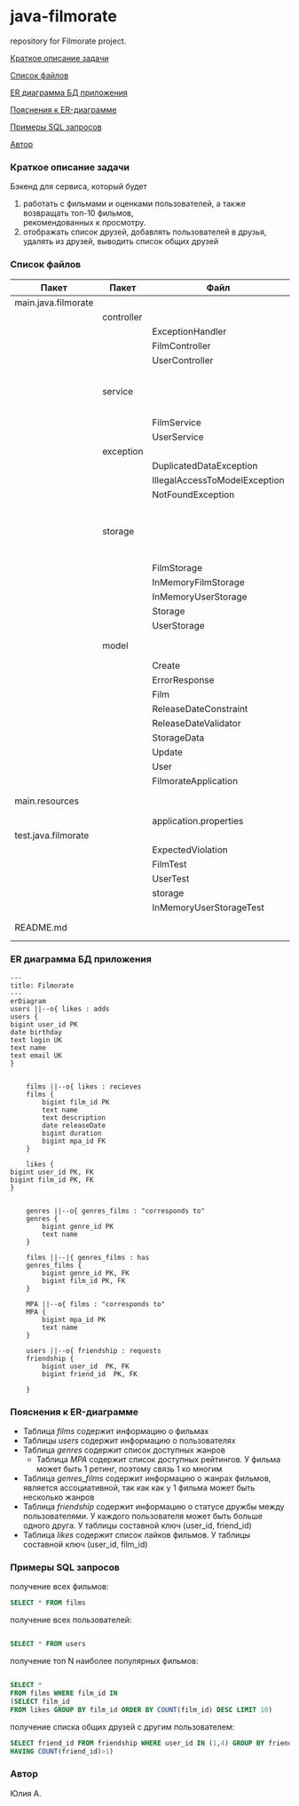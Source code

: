 
# java-filmorate
repository for Filmorate project.

[Краткое описание задачи](#title1)

[Список файлов](#title3)

[ER диаграмма БД приложения](#title4)

[Пояснения к ER-диаграмме](#title5)

[Примеры SQL запросов](#title6)

[Автор](#title2)

### <a id="title1">Краткое описание задачи</a>
Бэкенд для сервиса, который будет
1) работать с фильмами и оценками пользователей, а также возвращать топ-10 фильмов,   
   рекомендованных к просмотру.
2) отображать список друзей, добавлять пользователей в друзья, удалять из друзей, выводить список общих друзей

### <a id="title3">Список файлов</a>

| Пакет               | Пакет      | Файл                          | Описание                                     |
|---------------------|------------|-------------------------------|----------------------------------------------|
| main.java.filmorate |                                              |     | Контроллеры                                  |
|                     | controller |                               |                                              |
|                     |            | ExceptionHandler              |                                              |
|                     |            | FilmController                |                                              |
|                     |            | UserController                |                                              |
|                     | service    |                               | Сервисы, для операций с хранилищами данных   |
|                     |            | FilmService                   |                                              |
|                     |            | UserService                   |                                              |
|                     | exception  |                               | Исключения                                   |
|                     |            | DuplicatedDataException       |                                              |
|                     |            | IllegalAccessToModelException |                                              |
|                     |            | NotFoundException             |                                              |
|                     | storage    |                               | Хранение данных, операции с объектами данных |
|                     |            | FilmStorage                   |                                              |
|                     |            | InMemoryFilmStorage           |                                              |
|                     |            | InMemoryUserStorage           |                                              |
|                     |            | Storage                       |                                              |
|                     |            | UserStorage                   |                                              |
|                     | model      |                               | Модели данных                                |
|                     |            | Create                        |                                              |
|                     |            | ErrorResponse                 |                                              |
|                     |            | Film                          |                                              |
|                     |            | ReleaseDateConstraint         |                                              |
|                     |            | ReleaseDateValidator          |                                              |
|                     |            | StorageData                   |                                              |
|                     |            | Update                        |                                              |
|                     |            | User                          |                                              |
|                     |            | FilmorateApplication          |                                              |
| main.resources      |            |                               | Настройки и пр ресурсы                       |
|                     |            | application.properties        |                                              |
| test.java.filmorate |            |                               | Тесты                                        |
|                     |            | ExpectedViolation             |                                              |
|                     |            | FilmTest                      |                                              |
|                     |            | UserTest                      |                                              |
|                     |            | storage                       |                                              |
|                     |            | InMemoryUserStorageTest       |                                              |
| README.md                    |            |                               | описание проекта                             |


### <a id="title4">ER диаграмма БД приложения</a>

```mermaid
---
title: Filmorate
---
erDiagram
users ||--o{ likes : adds
users {
bigint user_id PK
date birthday
text login UK
text name
text email UK
}


    films ||--o{ likes : recieves
    films {
        bigint film_id PK
        text name
        text description
        date releaseDate
        bigint duration
        bigint mpa_id FK
    }

    likes {
bigint user_id PK, FK
bigint film_id PK, FK
}


    genres ||--o{ genres_films : "corresponds to"
    genres {
        bigint genre_id PK
        text name
    }

    films ||--|{ genres_films : has
    genres_films {
        bigint genre_id PK, FK
        bigint film_id PK, FK
    }

    MPA ||--o{ films : "corresponds to"
    MPA {
        bigint mpa_id PK
        text name
    }

    users ||--o{ friendship : requests
    friendship {
        bigint user_id  PK, FK
        bigint friend_id  PK, FK

    }

``` 
### <a id="title5">Пояснения к ER-диаграмме</a>
- Таблица *films* содержит информацию о фильмах
- Таблицы *users* содержит информацию о пользователях
- Таблица *genres* содержит список доступных жанров
   - Таблица *MPA* содержит список доступных рейтингов. У фильма может быть 1 ретинг, поэтому связь 1 ко многим
- Таблица *genres_films* содержит информацию о жанрах фильмов, является ассоциативной, так как как у 1 фильма может быть
  несколько жанров
- Таблица *friendship* содержит информацию о статусе дружбы между пользователями.
  У каждого пользователя может быть больше
  одного друга. У таблицы составной ключ (user_id, friend_id)
- Таблица *likes* содержит список лайков фильмов. У таблицы составной ключ (user_id, film_id)

### <a id="title6">Примеры SQL запросов</a>
получение всех фильмов:

```sql
SELECT * FROM films
```

получение всех пользователей:

```sql

SELECT * FROM users
```

получение топ N наиболее популярных фильмов:

```sql

SELECT * 
FROM films WHERE film_id IN
(SELECT film_id 
FROM likes GROUP BY film_id ORDER BY COUNT(film_id) DESC LIMIT 10)
```

получение списка общих друзей с другим пользователем:
```sql
SELECT friend_id FROM friendship WHERE user_id IN (1,4) GROUP BY friend_id 
HAVING COUNT(friend_id)>1)
```

### <a id="title2">Автор</a>
Юлия А.